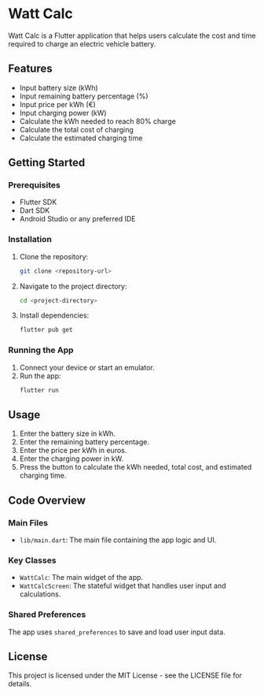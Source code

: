 # Watt Calc

Watt Calc is a Flutter application that helps users calculate the cost and time required to charge an electric vehicle battery.

## Features

- Input battery size (kWh)
- Input remaining battery percentage (%)
- Input price per kWh (€)
- Input charging power (kW)
- Calculate the kWh needed to reach 80% charge
- Calculate the total cost of charging
- Calculate the estimated charging time

## Getting Started

### Prerequisites

- Flutter SDK
- Dart SDK
- Android Studio or any preferred IDE

### Installation

1. Clone the repository:
    ```sh
    git clone <repository-url>
    ```
2. Navigate to the project directory:
    ```sh
    cd <project-directory>
    ```
3. Install dependencies:
    ```sh
    flutter pub get
    ```

### Running the App

1. Connect your device or start an emulator.
2. Run the app:
    ```sh
    flutter run
    ```

## Usage

1. Enter the battery size in kWh.
2. Enter the remaining battery percentage.
3. Enter the price per kWh in euros.
4. Enter the charging power in kW.
5. Press the button to calculate the kWh needed, total cost, and estimated charging time.

## Code Overview

### Main Files

- `lib/main.dart`: The main file containing the app logic and UI.

### Key Classes

- `WattCalc`: The main widget of the app.
- `WattCalcScreen`: The stateful widget that handles user input and calculations.

### Shared Preferences

The app uses `shared_preferences` to save and load user input data.

## License

This project is licensed under the MIT License - see the LICENSE file for details.